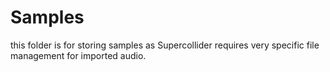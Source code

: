 # Samples

this folder is for storing samples as Supercollider requires very specific file management for imported audio.
